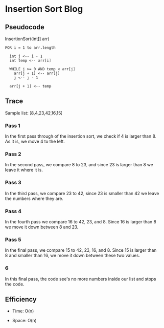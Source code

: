 # Insertion Sort Blog

## Pseudocode

  InsertionSort(int[] arr)

    FOR i = 1 to arr.length

      int j <-- i - 1
      int temp <-- arr[i]

      WHILE j >= 0 AND temp < arr[j]
        arr[j + 1] <-- arr[j]
        j <-- j - 1

      arr[j + 1] <-- temp

## Trace

Sample list: [8,4,23,42,16,15]

### Pass 1

In the first pass through of the insertion sort, we check if 4 is larger than 8. As it is, we move 4 to the left.

### Pass 2

In the second pass, we compare 8 to 23, and since 23 is larger than 8 we leave it where it is.

### Pass 3

In the third pass, we compare 23 to 42, since 23 is smaller than 42 we leave the numbers where they are.

### Pass 4

In the fourth pass we compare 16 to 42, 23, and 8. Since 16 is larger than 8 we move it down between 8 and 23.

### Pass 5

In the final pass, we compare 15 to 42, 23, 16, and 8. Since 15 is larger than 8 and smaller than 16, we move it down between these two values.

### 6

In this final pass, the code see's no more numbers inside our list and stops the code.

## Efficiency

+ Time: O(n)

+ Space: O(n)
